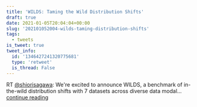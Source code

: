 ```yaml
---
title: 'WILDS: Taming the Wild Distribution Shifts'
draft: true
date: 2021-01-05T20:04:04+00:00
slug: '202101052004-wilds-taming-distribution-shifts'
tags:
  - tweets
is_tweet: true
tweet_info:
  id: '1346427241320775681'
  type: 'retweet'
  is_thread: False
---
```




RT [@shiorisagawa](https://x.com/shiorisagawa): We're excited to announce WILDS, a benchmark of in-the-wild distribution shifts with 7 datasets across diverse data modal… [continue reading](https://x.com/sytelus/status/1346427241320775681)
